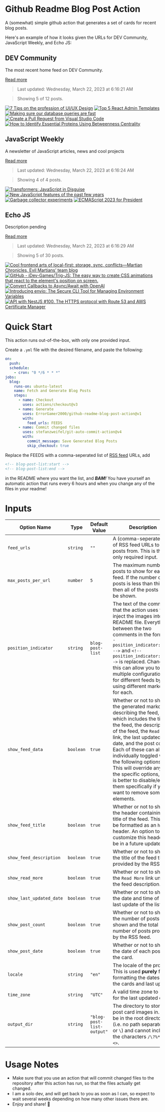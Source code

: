 # Github Readme Blog Post Action

A (somewhat) simple github action that generates a set of cards for recent blog posts.

Here's an example of how it looks given the URLs for DEV Community, JavaScript Weekly, and Echo JS:

<!-- post-list:start -->
## DEV Community

The most recent home feed on DEV Community.

[Read more](https://dev.to)
> Last updated: Wednesday, March 22, 2023 at 6:16:21 AM

> Showing 5 of 12 posts.

[![7 Tips on the profession of UI/UX Design](https://raw.githubusercontent.com/ErrorGamer2000/github-readme-blog-post-action/main/generated_files/DEV_Community/7_Tips_on_the_profession_of_UI_UX_Design.svg)](https://dev.to/albericojr/7-tips-on-the-profession-of-uiux-design-3g1i)
[![Top 5 React Admin Templates](https://raw.githubusercontent.com/ErrorGamer2000/github-readme-blog-post-action/main/generated_files/DEV_Community/Top_5_React_Admin_Templates.svg)](https://dev.to/necatiozmen/top-5-react-admin-templates-j0b)
[![Making sure our database queries are fast](https://raw.githubusercontent.com/ErrorGamer2000/github-readme-blog-post-action/main/generated_files/DEV_Community/Making_sure_our_database_queries_are_fast.svg)](https://dev.to/woovi/making-sure-our-database-queries-are-fast-2625)
[![Create a Pull Request from Visual Studio Code](https://raw.githubusercontent.com/ErrorGamer2000/github-readme-blog-post-action/main/generated_files/DEV_Community/Create_a_Pull_Request_from_Visual_Studio_Code.svg)](https://dev.to/this-is-learning/create-a-pull-request-from-visual-studio-code-18nh)
[![How to Identify Essential Proteins Using Betweenness Centrality](https://raw.githubusercontent.com/ErrorGamer2000/github-readme-blog-post-action/main/generated_files/DEV_Community/How_to_Identify_Essential_Proteins_Using_Betweenness_Centrality.svg)](https://dev.to/memgraph/how-to-identify-essential-proteins-using-betweenness-centrality-575j)


## JavaScript Weekly

A newsletter of JavaScript articles, news and cool projects

[Read more](https://javascriptweekly.com/)
> Last updated: Wednesday, March 22, 2023 at 6:16:24 AM

> Showing 4 of 4 posts.

[![Transformers: JavaScript in Disguise](https://raw.githubusercontent.com/ErrorGamer2000/github-readme-blog-post-action/main/generated_files/JavaScript_Weekly/Transformers__JavaScript_in_Disguise.svg)](https://javascriptweekly.com/issues/630)
[![New JavaScript features of the past few years](https://raw.githubusercontent.com/ErrorGamer2000/github-readme-blog-post-action/main/generated_files/JavaScript_Weekly/New_JavaScript_features_of_the_past_few_years.svg)](https://javascriptweekly.com/issues/629)
[![Garbage collector experiments](https://raw.githubusercontent.com/ErrorGamer2000/github-readme-blog-post-action/main/generated_files/JavaScript_Weekly/Garbage_collector_experiments.svg)](https://javascriptweekly.com/issues/628)
[![ECMAScript 2023 for President](https://raw.githubusercontent.com/ErrorGamer2000/github-readme-blog-post-action/main/generated_files/JavaScript_Weekly/ECMAScript_2023_for_President.svg)](https://javascriptweekly.com/issues/627)


## Echo JS

Description pending

[Read more](
http://www.echojs.com
)
> Last updated: Wednesday, March 22, 2023 at 6:16:29 AM

> Showing 5 of 30 posts.

[![Cool frontend arts of local-first: storage, sync, conflicts—Martian Chronicles, Evil Martians’ team blog](https://raw.githubusercontent.com/ErrorGamer2000/github-readme-blog-post-action/main/generated_files/_Echo_JS_/Cool_frontend_arts_of_local-first__storage__sync__conflicts—Martian_Chronicles__Evil_Martians’_team_blog.svg)](https://evilmartians.com/chronicles/cool-front-end-arts-of-local-first-storage-sync-and-conflicts)
[![GitHub - iDev-Games/Trig-JS: The easy way to create CSS animations that react to the element's position on screen.](https://raw.githubusercontent.com/ErrorGamer2000/github-readme-blog-post-action/main/generated_files/_Echo_JS_/GitHub_-_iDev-Games_Trig-JS__The_easy_way_to_create_CSS_animations_that_react_to_the_element's_position_on_screen..svg)](https://github.com/iDev-Games/Trig-JS)
[![Convert Callbacks to Async/Await with OpenAI](https://raw.githubusercontent.com/ErrorGamer2000/github-readme-blog-post-action/main/generated_files/_Echo_JS_/Convert_Callbacks_to_Async_Await_with_OpenAI.svg)](
https://masteringjs.io/tutorials/tools/callback-to-async-await
)
[![
Introducing envio: The Secure CLI Tool for Managing Environment Variables
](https://raw.githubusercontent.com/ErrorGamer2000/github-readme-blog-post-action/main/generated_files/_Echo_JS_/_Introducing_envio__The_Secure_CLI_Tool_for_Managing_Environment_Variables_.svg)](
http://www.echojs.com/news/41594
)
[![API with NestJS #100. The HTTPS protocol with Route 53 and AWS Certificate Manager](https://raw.githubusercontent.com/ErrorGamer2000/github-readme-blog-post-action/main/generated_files/_Echo_JS_/API_with_NestJS__100._The_HTTPS_protocol_with_Route_53_and_AWS_Certificate_Manager.svg)](https://wanago.io/2023/03/20/api-nestjs-https-aws/)


<!-- post-list:end -->

# Quick Start

This action runs out-of-the-box, with only one provided input.

Create a `.yml` file with the desired filename, and paste the following:

```yml
on:
  push:
  schedule:
    - cron: "0 */6 * * *"
jobs:
  blog:
    runs-on: ubuntu-latest
    name: Fetch and Generate Blog Posts
    steps:
      - name: Checkout
        uses: actions/checkout@v3
      - name: Generate
        uses: ErrorGamer2000/github-readme-blog-post-action@v1
        with:
          feed_urls: FEEDS
      - name: Commit changed files
        uses: stefanzweifel/git-auto-commit-action@v4
        with:
          commit_message: Save Generated Blog Posts
          skip_checkout: true
```

Replace the FEEDS with a comma-seperated list of [RSS feed](https://rss.com/blog/how-do-rss-feeds-work/) URLs, add

```md
<!-- blog-post-list:start -->
<!-- blog-post-list:end -->
```

in the README where you want the list, and **_BAM!_** You have yourself an automatic action that runs every 6 hours and when you change any of the files in your readme!

# Inputs

<table>
  <thead>
    <tr>
      <th>Option Name</th>
      <th>Type</th>
      <th>Default Value</th>
      <th>Description</th>
    </tr>
  </thead>
  <tbody>
    <tr>
      <td><code>feed_urls</code></td>
      <td><code>string</code></td>
      <td><code>""</code></td>
      <td>A (comma-seperated) list of RSS feed URLs to load posts from. This is the only required input.</td>
    </tr>
    <tr>
      <td><code>max_posts_per_url</code></td>
      <td><code>number</code></td>
      <td><code>5</code></td>
      <td>The maximum number of posts to show for each feed. If the number of posts is less than this, then all of the posts will be shown.</td>
    </tr>
    <tr>
      <td><code>position_indicator</code></td>
      <td><code>string</code></td>
      <td><code>blog-post-list</code></td>
      <td>The text of the comments that the action uses to inject the images into the README file. Everything between the two comments in the form <code>&lt;!-- position_indicator:start --&gt;</code> and <code>&lt;!-- position_indicator:end --&gt;</code> is replaced. Changing this can allow you to use multiple configurations for different feeds by using different markers for each.</td>
    </tr>
    <tr>
      <td><code>show_feed_data</code></td>
      <td><code>boolean</code></td>
      <td><code>true</code></td>
      <td>Whether or not to show the generated markdown describing the feed, which includes the title of the feed, the description of the feed, the <code>Read More</code> link, the last updated date, and the post count. Each of these can also be individually toggled with the following options. This will override any of the specific options, so it is better to disable/enable them specifically if you want to remove some elements.</td>
    </tr>
    <tr>
      <td><code>show_feed_title</code></td>
      <td><code>boolean</code></td>
      <td><code>true</code></td>
      <td>Whether or not to show the header containing the title of the feed. This will be formatted as an <code>h2</code> header. An option to customize this header will be in a future update.</td>
    </tr>
    <tr>
      <td><code>show_feed_description</code></td>
      <td><code>boolean</code></td>
      <td><code>true</code></td>
      <td>Whether or not to show the title of the feed that is provided by the RSS feed.</td>
    </tr>
    <tr>
      <td><code>show_read_more</code></td>
      <td><code>boolean</code></td>
      <td><code>true</code></td>
      <td>Whether or not to show the <code>Read More</code> link under the feed description.</td>
    </tr>
    <tr>
      <td><code>show_last_updated_date</code></td>
      <td><code>boolean</code></td>
      <td><code>true</code></td>
      <td>Whether or not to show the date and time of the last update of the list.</td>
    </tr>
    <tr>
      <td><code>show_post_count</code></td>
      <td><code>boolean</code></td>
      <td><code>true</code></td>
      <td>Whether or not to show the number of posts shown and the total number of posts provided by the RSS feed.</td>
    </tr>
    <tr>
      <td><code>show_post_date</code></td>
      <td><code>boolean</code></td>
      <td><code>true</code></td>
      <td>Whether or not to show the date of each post on the card.</td>
    </tr>
    <tr>
      <td><code>locale</code></td>
      <td><code>string</code></td>
      <td><code>"en"</code></td>
      <td>The locale of the project. This is used <strong>purely</strong> for formatting the dates of the cards and last update.</td>
    </tr>
    <tr>
      <td><code>time_zone</code></td>
      <td><code>string</code></td>
      <td><code>"UTC"</code></td>
      <td>A valid time zone to use for the last updated date.</td>
    </tr>
    <tr>
      <td><code>output_dir</code></td>
      <td><code>string</code></td>
      <td><code>"blog-post-list-output"</code></td>
      <td>The directory to store the post card images in. Must be in the root directory (i.e. no path separators <code>/</code> or <code>\</code>) and cannot include the characters <code>/\?%*:|"&lt;&gt;</code>.</td>
    </tr>
<!--
    <tr>
      <td><code></code></td>
      <td><cde></cde></td>
      <td><code></code></td>
      <td></td>
    </tr>
-->
  </tbody>
</table>

# Usage Notes

- Make sure that you use an action that will commit changed files to the repository after this action has run, so that the files actually get changed.
- I am a solo dev, and will get back to you as soon as I can, so expect to wait several weeks depending on how many other issues there are.
- Enjoy and share! 🤗
